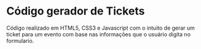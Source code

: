# Código gerador de Tickets

Código realizado em HTML5, CSS3 e Javascript com o intuito de gerar um ticket para um evento com base nas informações que o usuário digita no formulario.
